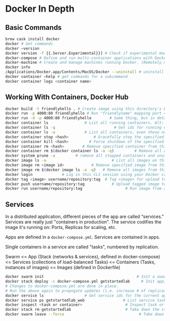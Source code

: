 # Docker In Depth

## Basic Commands

```sh
brew cask install docker
docker # Get commands
docker —version
docker version -f {{.Server.Experimental}}] # Check if experimental mode enabled
docker-compose # Define and run multi-container applications with Docker.
docker-machine # Create and manage machines running Docker. (Remotely manage instances of # docker)
docker info
/Applications/Docker.app/Contents/MacOS/Docker --uninstall # uninstall Docker
docker container —help # get commands for a subcommand
docker container logs <container name>
```

## Working With Containers, Docker Hub

``` sh
docker build -t friendlyhello . # Create image using this directory's Dockerfile
docker run -p 4000:80 friendlyhello # Run "friendlyname" mapping port 4000 to 80
docker run -d -p 4000:80 friendlyhello        # Same thing, but in detached mode
docker container ls                # List all running containers. Alt: docker ps
docker container ls -q                          # Get ids for running containers
docker container ls -a             # List all containers, even those not running
docker container stop <hash>           # Gracefully stop the specified container
docker container kill <hash>         # Force shutdown of the specified container
docker container rm <hash>        # Remove specified container from this machine
docker container rm $(docker container ls -a -q)         # Remove all containers
docker system prune -a         # remove all stopped containers and unused images
docker image ls -a                             # List all images on this machine
docker image rm <image id>            # Remove specified image from this machine
docker image rm $(docker image ls -a -q)   # Remove all images from this machine
docker login             # Log in this CLI session using your Docker credentials
docker tag <image> username/repository:tag  # Tag <image> for upload to registry
docker push username/repository:tag            # Upload tagged image to registry
docker run username/repository:tag                   # Run image from a registry
```

## Services

In a distributed application, different pieces of the app are called “services.”
Services are really just "containers in production". The service codifies the
image it's running on: Ports, Replicas for scaling, etc.

Apps are defined in a `docker-compose.yml`.
Services are contained in apps.

Single containers in a service are called "tasks", numbered by replication.

Swarm
<= App (Stack (networks & services), defined in docker-compose)
<= Services (collections of load-balanced Tasks)
<= Containers (Tasks, instances of images)
<= Images (defined in Dockerfile)

```sh
docker swarm init                                         # Init a swarm manager
docker stack deploy -c docker-compose.yml getstartedlab     # Init app, services
# Changes to docker-compose.yml are done in place.
# Run the above again to propogate updates (i.e. increase # of replicas)
docker service ls                  # Get service ids for the current application
docker service ps getstartedlab_web                 # List service tasks details
docker inspect <task or container>                   # Inspect task or container
docker stack rm getstartedlab                        # Take down the stack (app)
docker swarm leave --force                                 # Take down the swarm
```